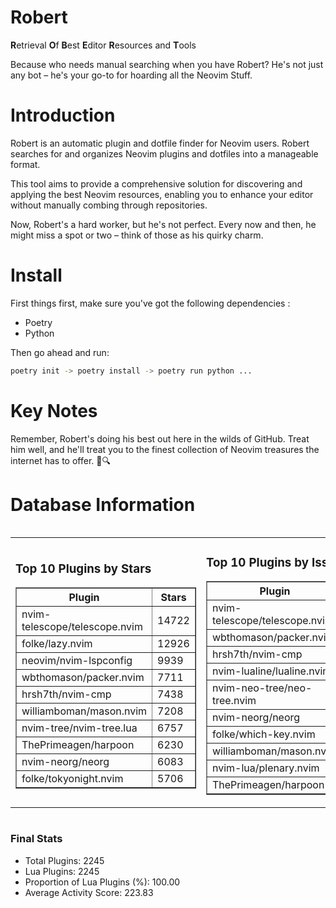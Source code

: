 # Robert

**R**etrieval
**O**f
**B**est
**E**ditor
**R**esources and
**T**ools

Because who needs manual searching when you have Robert?
He's not just any bot – he's your go-to for hoarding all the Neovim Stuff.

# Introduction
Robert is an automatic plugin and dotfile finder for Neovim users. Robert searches for and organizes Neovim plugins and dotfiles into a manageable format.

This tool aims to provide a comprehensive solution for discovering and applying the best Neovim resources, enabling you to enhance your editor without manually combing through repositories.

Now, Robert's a hard worker, but he's not perfect. Every now and then, he might miss a spot or two – think of those as his quirky charm. 

# Install
 First things first, make sure you've got the following dependencies :
  - Poetry 
  - Python 

Then go ahead and run:

```bash
poetry init -> poetry install -> poetry run python ...
```
# Key Notes

Remember, Robert's doing his best out here in the wilds of GitHub. Treat him well, and he'll treat you to the finest collection of Neovim treasures the internet has to offer. 🎩🔍


# Database Information

<div style='display:flex;flex-direction:row;justify-content:space-between;'><table><tr><td><h3>Top 10 Plugins by Stars</h3><table border="1"><tr><th>Plugin</th><th>Stars</th></tr><tr><td>nvim-telescope/telescope.nvim</td><td>14722</td></tr><tr><td>folke/lazy.nvim</td><td>12926</td></tr><tr><td>neovim/nvim-lspconfig</td><td>9939</td></tr><tr><td>wbthomason/packer.nvim</td><td>7711</td></tr><tr><td>hrsh7th/nvim-cmp</td><td>7438</td></tr><tr><td>williamboman/mason.nvim</td><td>7208</td></tr><tr><td>nvim-tree/nvim-tree.lua</td><td>6757</td></tr><tr><td>ThePrimeagen/harpoon</td><td>6230</td></tr><tr><td>nvim-neorg/neorg</td><td>6083</td></tr><tr><td>folke/tokyonight.nvim</td><td>5706</td></tr></table></td><td><h3>Top 10 Plugins by Issues</h3><table border="1"><tr><th>Plugin</th><th>Issues</th></tr><tr><td>nvim-telescope/telescope.nvim</td><td>329</td></tr><tr><td>wbthomason/packer.nvim</td><td>306</td></tr><tr><td>hrsh7th/nvim-cmp</td><td>251</td></tr><tr><td>nvim-lualine/lualine.nvim</td><td>213</td></tr><tr><td>nvim-neo-tree/neo-tree.nvim</td><td>194</td></tr><tr><td>nvim-neorg/neorg</td><td>176</td></tr><tr><td>folke/which-key.nvim</td><td>171</td></tr><tr><td>williamboman/mason.nvim</td><td>171</td></tr><tr><td>nvim-lua/plenary.nvim</td><td>125</td></tr><tr><td>ThePrimeagen/harpoon</td><td>109</td></tr></table></td><td><h3>Top 10 Plugins by Forks</h3><table border="1"><tr><th>Plugin</th><th>Forks</th></tr><tr><td>neovim/nvim-lspconfig</td><td>2034</td></tr><tr><td>nvim-telescope/telescope.nvim</td><td>806</td></tr><tr><td>nvim-tree/nvim-tree.lua</td><td>599</td></tr><tr><td>nvim-lualine/lualine.nvim</td><td>453</td></tr><tr><td>hrsh7th/nvim-cmp</td><td>370</td></tr><tr><td>folke/tokyonight.nvim</td><td>368</td></tr><tr><td>ThePrimeagen/harpoon</td><td>347</td></tr><tr><td>folke/lazy.nvim</td><td>308</td></tr><tr><td>jackMort/ChatGPT.nvim</td><td>305</td></tr><tr><td>nvimdev/lspsaga.nvim</td><td>284</td></tr></table></td></tr></table></div>

### Final Stats
- Total Plugins: 2245
- Lua Plugins: 2245
- Proportion of Lua Plugins (%): 100.00
- Average Activity Score: 223.83

